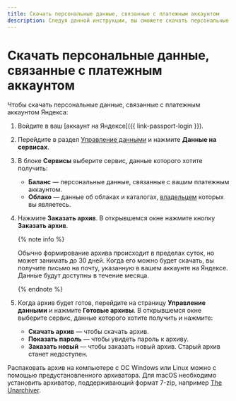 ```yaml
---
title: Скачать персональные данные, связанные с платежным аккаунтом
description: Следуя данной инструкции, вы сможете скачать персональные данные, связанные с платежным аккаунтом.
---
```


# Скачать персональные данные, связанные с платежным аккаунтом

Чтобы скачать персональные данные, связанные с платежным аккаунтом Яндекса:

1. Войдите в ваш [аккаунт на Яндексе]({{ link-passport-login }}).
1. Перейдите в раздел [Управление данными](https://id.yandex.ru/personal#data-management) и нажмите **Данные на сервисах**.
1. В блоке **Сервисы** выберите сервис, данные которого хотите получить:

   * **Баланс** — персональные данные, связанные с вашим платежным аккаунтом.
   * **Облако** — данные об облаках и каталогах, [владельцем](../security/index.md) которых вы являетесь.

1. Нажмите **Заказать архив**. В открывшемся окне нажмите кнопку **Заказать архив**.

   {% note info %}

   Обычно формирование архива происходит в пределах суток, но может занимать до 30 дней. Когда его можно будет скачать, вы получите письмо на почту, указанную в вашем аккаунте на Яндексе. Данные будут доступны в течение месяца.

   {% endnote %}

1. Когда архив будет готов, перейдите на страницу **Управление данными** и нажмите **Готовые архивы**. В открывшемся окне выберите сервис, данные которого хотите получить и нажмите:

   * **Скачать архив** — чтобы скачать архив.
   * **Показать пароль** — чтобы увидеть пароль к архиву.
   * **Заказать новый** — чтобы заказать новый архив. Старый архив станет недоступен.

Распаковать архив на компьютере с ОС Windows или Linux можно с помощью предустановленного архиватора. Для macOS необходимо установить архиватор, поддерживающий формат 7-zip, например [The Unarchiver](https://theunarchiver.com/).
